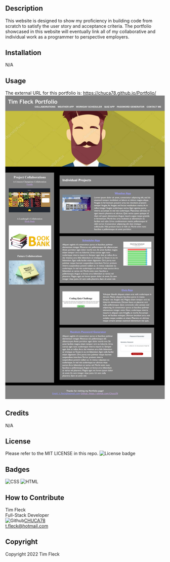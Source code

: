 # <Mini-Project-02-Webpage>

## Description

This website is designed to show my proficiency in building code from scratch to satisfy the user story and acceptance criteria. The portfolio showcased in this website will eventually link all of my collaborative and individual work as a programmer to perspective employers.

## Installation

N/A

## Usage

The external URL for this portfolio is: https://chuca78.github.io/Portfolio/
![chuca78 github io_Portfolio_ (1)](./Images/Portfolio.png)

## Credits

N/A

## License

Please refer to the MIT LICENSE in this repo.
![License badge](https://img.shields.io/badge/license-MIT-blue.svg)

## Badges

![CSS](https://img.shields.io/badge/CSS3-1572B6?style=for-the-badge&logo=css3&logoColor=white)
![HTML](https://img.shields.io/badge/HTML5-E34F26?style=for-the-badge&logo=html5&logoColor=white)

## How to Contribute

Tim Fleck<br />
Full-Stack Developer<br />
![Github](https://img.shields.io/badge/GitHub-100000?style=for-the-badge&logo=github&logoColor=white)[CHUCA78](https://github.com/Chuca78) <br />
t.fleck@hotmail.com

## Copyright

Copyright 2022 Tim Fleck
